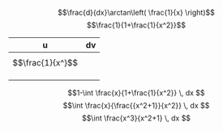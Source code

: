 $$\frac{d}{dx}\arctan\left( \frac{1}{x} \right)$$
$$\frac{1}{1+\frac{1}{x^2}}$$

| u                | dv  |
| ---------------- | --- |
| $$\frac{1}{x^}$$ |     |
|                  |     |
|                  |     |
$$1-\int \frac{x}{1+\frac{1}{x^2}} \, dx $$
$$\int \frac{x}{\frac{{x^2+1}}{x^2}} \, dx $$
$$\int \frac{x^3}{x^2+1} \, dx $$